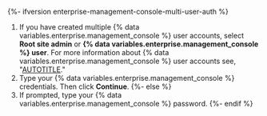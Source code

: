{%- ifversion enterprise-management-console-multi-user-auth %}
1. If you have created multiple {% data variables.enterprise.management_console %} user accounts, select **Root site admin** or **{% data variables.enterprise.management_console %} user**. For more information about {% data variables.enterprise.management_console %} user accounts see, "[AUTOTITLE](/admin/configuration/administering-your-instance-from-the-management-console/managing-access-to-the-management-console)."
1. Type your {% data variables.enterprise.management_console %} credentials. Then click **Continue**.
{%- else %}
1. If prompted, type your {% data variables.enterprise.management_console %} password.
{%- endif %}
